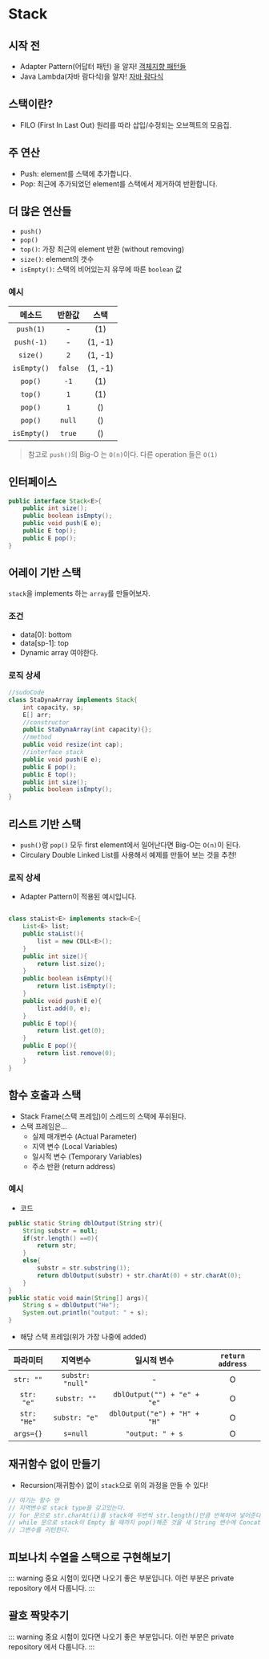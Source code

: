 # Stack

## 시작 전

- Adapter Pattern(어답터 패턴) 을 알자! [객체지향 패턴들](./oop-patterns)
- Java Lambda(자바 람다식)을 알자! [자바 람다식](http://tcpschool.com/java/java_lambda_concept)

## 스택이란?

- FILO (First In Last Out) 원리를 따라 삽입/수정되는 오브젝트의 모음집.

## 주 연산

- Push: element를 스택에 추가합니다.
- Pop: 최근에 추가되었던 element를 스택에서 제거하여 반환합니다.

## 더 많은 연산들

- `push()`
- `pop()`
- `top()`: 가장 최근의 element 반환 (without removing)
- `size()`: element의 갯수
- `isEmpty()`: 스택의 비어있는지 유무에 따른 `boolean` 값

### 예시

| 메소드 | 반환값 | 스택 |
|:---:|:---:|:---:|
| `push(1)` | - | (1) |
| `push(-1)` | - | (1, -1) |
| `size()` | `2` | (1, -1) |
| `isEmpty()` | `false` | (1, -1) |
| `pop()` | `-1` | (1) |
| `top()` | `1` | (1) |
| `pop()` | `1` | () |
| `pop()` | `null` | () |
| `isEmpty()` | `true` | () |

> 참고로 `push()`의 Big-O 는 `O(n)`이다. 다른 operation 들은 `O(1)`

## 인터페이스

```java
public interface Stack<E>{
    public int size();
    public boolean isEmpty();
    public void push(E e);
    public E top();
    public E pop();
}
```

## 어레이 기반 스택

`stack`을 implements 하는 `array`를 만들어보자.

### 조건
- data[0]: bottom
- data[sp-1]: top
- Dynamic array 여야한다.

### 로직 상세

```java
//sudoCode
class StaDynaArray implements Stack{
    int capacity, sp;
    E[] arr;
    //constructor
    public StaDynaArray(int capacity){};
    //method
    public void resize(int cap);
    //interface stack
    public void push(E e);
    public E pop();
    public E top();
    public int size();
    public boolean isEmpty();
}
```

## 리스트 기반 스택

- `push()`랑 `pop()` 모두  first element에서 일어난다면 Big-O는 `O(n)`이 된다.
- Circulary Double Linked List를 사용해서 예제를 만들어 보는 것을 추천!

### 로직 상세

- Adapter Pattern이 적용된 예시입니다.

```java

class staList<E> implements stack<E>{
    List<E> list;
    public staList(){
        list = new CDLL<E>();
    }
    public int size(){
        return list.size();
    }
    public boolean isEmpty(){
        return list.isEmpty();
    }
    public void push(E e){
        list.add(0, e);
    }
    public E top(){
        return list.get(0);
    }
    public E pop(){
        return list.remove(0);
    }
}

```

## 함수 호출과 스택

- Stack Frame(스택 프레임)이 스레드의 스택에 푸쉬된다.
- 스택 프레임은...
    - 실제 매개변수 (Actual Parameter)
    - 지역 변수 (Local Variables)
    - 일시적 변수 (Temporary Variables)
    - 주소 반환 (return address)

### 예시

- 코드

```java
public static String dblOutput(String str){
    String substr = null;
    if(str.length() ==0){
        return str;
    }
    else{
        substr = str.substring(1);
        return dblOutput(substr) + str.charAt(0) + str.charAt(0);
    }
}
public static void main(String[] args){
    String s = dblOutput("He");
    System.out.println("output: " + s);
}
```

- 해당 스택 프레임(위가 가장 나중에 added)

| 파라미터 | 지역변수 | 일시적 변수 | `return address` |
|:---:|:---:|:---:|:---:|
| `str: ""` | `substr: "null"` | - | O |
| `str: "e"` | `substr: ""` | ` dblOutput("") + "e" + "e"` | O |
| `str: "He"` | `substr: "e"` | `dblOutput("e") + "H" +  "H"` | O |
| `args={}` | `s=null` | `"output: " + s` | O |

## 재귀함수 없이 만들기

- Recursion(재귀함수) 없이 `stack`으로 위의 과정을 만들 수 있다!
```java
// 여기는 함수 안
// 지역변수로 stack type을 갖고있는다.
// for 문으로 str.charAt(i)를 stack에 두번씩 str.length()만큼 반복하여 넣어준다.
// while 문으로 stack이 Empty 될 때까지 pop()해준 것을 새 String 변수에 Concat 해준다.
// 그변수를 리턴한다.
```

## 피보나치 수열을 스택으로 구현해보기

::: warning 중요
시험이 있다면 나오기 좋은 부분입니다.
이런 부분은 private repository 에서 다룹니다.
:::

## 괄호 짝맞추기

::: warning 중요
시험이 있다면 나오기 좋은 부분입니다.
이런 부분은 private repository 에서 다룹니다.
:::

<Disqus />